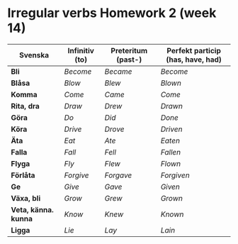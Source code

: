 # Irregular verbs Homework 2  (week 14) 

|  Svenska     | Infinitiv (to)     |    Preteritum (past-) | Perfekt particip (has, have, had) |
| ----------- | -------------------- | ----------------------| --------------------------------- |
| **Bli**     | *Become*             |  *Became*             | *Become*
| **Blåsa**   | *Blow*               |  *Blew*               | *Blown*
| **Komma**   | *Come*               |  *Came*               | *Come*
| **Rita, dra**| *Draw*              |  *Drew*               | *Drawn*
| **Göra**    | *Do*                 |  *Did*                | *Done*
| **Köra**    | *Drive*              |  *Drove*              | *Driven*
| **Äta**     | *Eat*                |  *Ate*                |  *Eaten*
| **Falla**   | *Fall*               |  *Fell*               | *Fallen*
| **Flyga**   | *Fly*                |  *Flew*               | *Flown*
| **Förlåta**  | *Forgive*           |  *Forgave*            | *Forgiven*
| **Ge**      | *Give*               |  *Gave*               | *Given*
| **Växa, bli**| *Grow*              |  *Grew*               | *Grown*
| **Veta, känna. kunna**| *Know*     |  *Knew*               | *Known*
| **Ligga**     | *Lie*              |  *Lay*                | *Lain*

